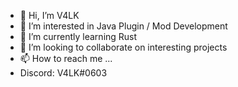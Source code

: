- 👋 Hi, I’m V4LK
- 👀 I’m interested in Java Plugin / Mod Development
- 🌱 I’m currently learning Rust
- 💞️ I’m looking to collaborate on interesting projects
- 📫 How to reach me ...
- Discord: V4LK#0603

